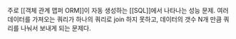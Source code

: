주로 [[객체 관계 맵퍼 ORM]]이 자동 생성하는 [[SQL]]에서 나타나는 성능 문제. 여러 데이터를 가져오는 쿼리가 하나의 쿼리로 join 하지 못하고, 데이터의 갯수 N개 만큼 쿼리를 나눠서 보내게 되는 문제다.